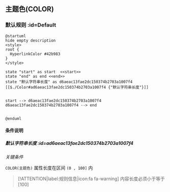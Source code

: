 ## 主题色(COLOR) <!-- {docsify-ignore-all} -->

   

### 默认规则 :id=Default

```plantuml
@startuml
hide empty description
<style>
root {
  HyperlinkColor #42b983
}
</style>

state "start" as start  <<start>>
state "end" as end <<end>>
state "默认字符串长度" as d6aeac13fae2dc150374b2703a1007f4 [[$./Color#ad6aeac13fae2dc150374b2703a1007f4 {"默认字符串长度"}]]


start --> d6aeac13fae2dc150374b2703a1007f4 
d6aeac13fae2dc150374b2703a1007f4 --> end 


@enduml
```

#### 条件说明

##### 默认字符串长度 :id=ad6aeac13fae2dc150374b2703a1007f4


*关键条件*


`COLOR(主题色)` 属性长度在区间 `(0 , 100]` 内

> [!ATTENTION|label:规则信息|icon:fa fa-warning]
> 内容长度必须小于等于[100]







